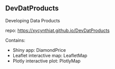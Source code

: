 ## DevDatProducts

Developing Data Products

repo: https://xycynthiat.github.io/DevDatProducts

Contains:
* Shiny app: DiamondPrice
* Leaflet interactive map: LeafletMap
* Plotly interactive plot: PlotlyMap
